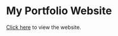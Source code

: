 # My Portfolio Website
[Click here](https://github.com/facebook/create-react-app) to view the website.

